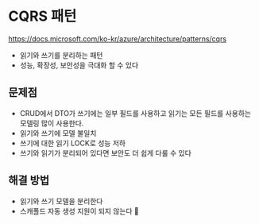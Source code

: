 # CQRS 패턴

https://docs.microsoft.com/ko-kr/azure/architecture/patterns/cqrs

- 읽기와 쓰기를 분리하는 패턴
- 성능, 확장성, 보안성을 극대화 할 수 있다

## 문제점

- CRUD에서 DTO가 쓰기에는 일부 필드를 사용하고 읽기는 모든 필드를 사용하는 모델링 많이 사용한다.
- 읽기와 쓰기에 모델 불일치
- 쓰기에 대한 읽기 LOCK로 성능 저하
- 쓰기와 읽기가 분리되어 있다면 보안도 더 쉽게 다룰 수 있다

## 해결 방법

- 읽기와 쓰기 모델을 분리한다
- 스캐폴드 자동 생성 지원이 되지 않는다

